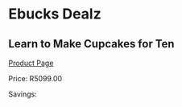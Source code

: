 
# Ebucks Dealz
## Learn to Make Cupcakes for Ten
[Product Page](https://www.ebucks.com/web/shop/productSelected.do?prodId=223573922&catId=714893646)

Price: R5099.00

Savings: 


	